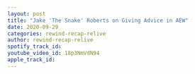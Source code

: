 ```yaml
---
layout: post
title: "Jake 'The Snake' Roberts on Giving Advice in AEW"
date: 2020-09-29
categories: rewind-recap-relive
author: rewind-recap-relive
spotify_track_id: 
youtube_video_id: 18p3NmVdN94
apple_track_id: 
---
```

